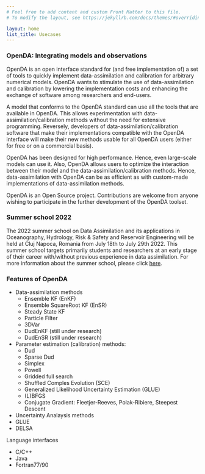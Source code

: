 ```yaml
---
# Feel free to add content and custom Front Matter to this file.
# To modify the layout, see https://jekyllrb.com/docs/themes/#overriding-theme-defaults

layout: home
list_title: Usecases
---
```

### OpenDA: Integrating models and observations

OpenDA is an open interface standard for (and free implementation of) a set of tools to quickly implement data-assimilation and calibration for arbitrary numerical models. OpenDA wants to stimulate the use of data-assimilation and calibration by lowering the implementation costs and enhancing the exchange of software among researchers and end-users.

A model that conforms to the OpenDA standard can use all the tools that are available in OpenDA. This allows experimentation with data-assimilation/calibration methods without the need for extensive programming. Reversely, developers of data-assimilation/calibration software that make their implementations compatible with the OpenDA interface will make their new methods usable for all OpenDA users (either for free or on a commercial basis).

OpenDA has been designed for high performance. Hence, even large-scale models can use it. Also, OpenDA allows users to optimize the interaction between their model and the data-assimilation/calibration methods. Hence, data-assimilation with OpenDA can be as efficient as with custom-made implementations of data-assimilation methods.

OpenDA is an Open Source project. Contributions are welcome from anyone wishing to participate in the further development of the OpenDA toolset.

### Summer school 2022
The 2022 summer school on Data Assimilation and its applications in Oceanography, Hydrology, Risk & Safety and Reservoir Engineering will be held at Cluj Napoca, Romania
from July 18th to July 29th 2022. This summer school targets primarily students and researchers at an early stage of their career with/without previous experience in data assimilation.
For more information about the summer school, please click [here](https://data-assimilation.com/).


### Features of OpenDA

* Data-assimilation methods
  * Ensemble KF (EnKF)
  * Ensemble SquareRoot KF (EnSR)
  * Steady State KF
  * Particle Filter
  * 3DVar
  * DudEnKF (still under research)
  * DudEnSR (still under research)
* Parameter estimation (calibration) methods:
  * Dud
  * Sparse Dud
  * Simplex
  * Powell
  * Gridded full search
  * Shuffled Comples Evolution (SCE)
  * Generalized Likelihood Uncertainty Estimation (GLUE)
  * (L)BFGS
  * Conjugate Gradient: Fleetjer-Reeves, Polak-Ribiere, Steepest Descent
* Uncertainty Analaysis methods
* GLUE
* DELSA

Language interfaces

*  C/C++
*  Java
*  Fortran77/90

